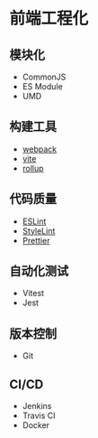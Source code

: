 # 前端工程化

## 模块化

- CommonJS
- ES Module
- UMD

## 构建工具

- [webpack](https://webpack.js.org/)
- [vite](https://vitejs.dev/)
- [rollup](https://rollupjs.org/)

## 代码质量

- [ESLint](https://eslint.org/)
- [StyleLint](https://stylelint.io/)
- [Prettier](https://prettier.io/)

## 自动化测试

- Vitest
- Jest

## 版本控制

- Git

## CI/CD

- Jenkins
- Travis CI
- Docker
